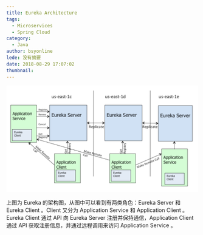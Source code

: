 ```yaml
---
title: Eureka Architecture
tags:
  - Microservices
  - Spring Cloud
category:
  - Java
author: bsyonline
lede: 没有摘要
date: 2018-08-29 17:07:02
thumbnail:
---
```


<img src="https://raw.githubusercontent.com/bsyonline/pic/master/20180829/210836060.png" style="width:600px;" />

上图为 Eureka 的架构图，从图中可以看到有两类角色：Eureka Server 和 Eureka Client 。Client 又分为 Application Service 和 Application Client 。Eureka Client 通过 API 向 Eureka Server 注册并保持通信，Application Client 通过 API 获取注册信息，并通过远程调用来访问 Application Service 。 